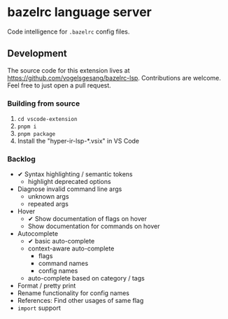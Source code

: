 # bazelrc language server

Code intelligence for `.bazelrc` config files.

## Development

The source code for this extension lives at https://github.com/vogelsgesang/bazelrc-lsp.
Contributions are welcome. Feel free to just open a pull request.

### Building from source

1. `cd vscode-extension`
2. `pnpm i`
3. `pnpm package`
4. Install the "hyper-ir-lsp-*.vsix" in VS Code

### Backlog

* ✔ Syntax highlighting / semantic tokens
  * highlight deprecated options
* Diagnose invalid command line args
  * unknown args
  * repeated args
* Hover
  * ✔ Show documentation of flags on hover
  * Show documentation for commands on hover
* Autocomplete
  * ✔ basic auto-complete
  * context-aware auto-complete
    * flags
    * command names
    * config names
  * auto-complete based on category / tags
* Format / pretty print
* Rename functionality for config names
* References: Find other usages of same flag
* `import` support
